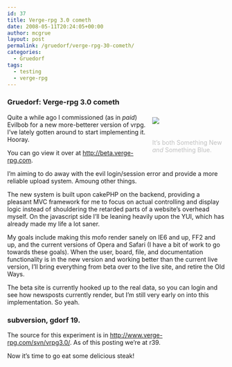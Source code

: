 ```yaml
---
id: 37
title: Verge-rpg 3.0 cometh
date: 2008-05-11T20:24:05+00:00
author: mcgrue
layout: post
permalink: /gruedorf/verge-rpg-30-cometh/
categories:
  - Gruedorf
tags:
  - testing
  - verge-rpg
---
```

### Gruedorf: Verge-rpg 3.0 cometh

<div style="float: right; padding: 4px; margin: 4px;">
  <a target=_new href="http://beta.verge-rpg.com"><img src=/files/gruedorf_challenge/029/2008-05-11_vrpgbeta.png></a><br /> <span style="color: silver; font-size: -1;"><br /> <br />It&#8217;s both Something New <br /><i>and</i> Something Blue.</span>
</div>

Quite a while ago I commissioned (as in _paid_) Evilbob for a new more-betterer version of vrpg. I&#8217;ve lately gotten around to start implementing it. Hooray. 

You can go view it over at <a target=_new href="http://beta.verge-rpg.com">http://beta.verge-rpg.com</a>. 

I&#8217;m aiming to do away with the evil login/session error and provide a more reliable upload system. Amoung other things.

The new system is built upon cakePHP on the backend, providing a pleasant MVC framework for me to focus on actual controlling and display logic instead of shouldering the retarded parts of a website&#8217;s overhead myself. On the javascript side I&#8217;ll be leaning heavily upon the YUI, which has already made my life a lot saner.

My goals include making this mofo render sanely on IE6 and up, FF2 and up, and the current versions of Opera and Safari (I have a bit of work to go towards these goals). When the user, board, file, and documentation functionality is in the new version and working better than the current live version, I&#8217;ll bring everything from beta over to the live site, and retire the Old Ways.

The beta site is currently hooked up to the real data, so you can login and see how newsposts currently render, but I&#8217;m still very early on into this implementation. So yeah.

### subversion, gdorf 19.

The source for this experiment is in <a href=http://www.verge-rpg.com/svn/vrpg3.0/>http://www.verge-rpg.com/svn/vrpg3.0/</a>. As of this posting we&#8217;re at r39.

Now it&#8217;s time to go eat some delicious steak!